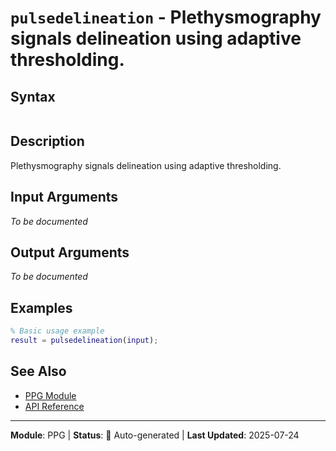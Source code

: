 # `pulsedelineation` - Plethysmography signals delineation using adaptive thresholding.

## Syntax

```matlab
```

## Description

Plethysmography signals delineation using adaptive thresholding.

## Input Arguments

*To be documented*

## Output Arguments

*To be documented*

## Examples

```matlab
% Basic usage example
result = pulsedelineation(input);
```

## See Also

- [PPG Module](README.md)
- [API Reference](../README.md)

---

**Module**: PPG | **Status**: 🔄 Auto-generated | **Last Updated**: 2025-07-24
